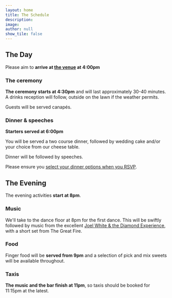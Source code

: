 ```yaml
---
layout: home
title: The Schedule
description: 
image: 
author: null
show_tile: false
---
```


<!-- <div class="4u 12u$(small)" style="margin-bottom: 2em">
    <span class="image">
        <img src="assets/images/{{ page.image }}" alt="">
    </span>
</div> -->
<div class="6u 12u$(small)" style="margin-bottom: 2em">
	<h2>The Day</h2>
	<p>Please aim to <strong>arrive at <a href="../venue">the venue</a> at 4:00pm</strong></p>
	<h3>The ceremony</h3>
	<p><strong>The ceremony starts at 4:30pm</strong> and will last approximately 30-40 minutes. A drinks reception will follow, outside on the lawn if the weather permits.</p>
	<p>Guests will be served canapés.</p>
	<h3>Dinner & speeches</h3>
	<p><strong>Starters served at 6:00pm</strong></p>
	<p>You will be served a two course dinner, followed by wedding cake and/or your choice from our cheese table.</p>
	<p>Dinner will be followed by speeches.</p>
	<div class="box">
	    Please ensure you  <a href="../rsvp">select your dinner options when you RSVP</a>. 
    </div>  
</div>
<div class="6u 12u$(small)" style="margin-bottom: 2em">
	<h2>The Evening</h2>
	<p>The evening activities <strong>start at 8pm</strong>.</p>
	<h3>Music</h3>
	<p>We'll take to the dance floor at 8pm for the first dance. This will be swiftly followed by music from the excellent <a href="https://www.facebook.com/joelwhitemusic/videos/the-diamond-experience-showreel/652926245170245/">Joel White & the Diamond Experience</a>, with a short set from The Great Fire.</p>
	<h3>Food</h3>
	<p>Finger food will be <strong>served from 9pm</strong> and a selection of pick and mix sweets will be available throughout.</p>
	<h3>Taxis</h3>
	<p><strong>The music and the bar finish at 11pm</strong>, so taxis should be booked for 11:15pm at the latest.</p>
</div>
<!-- <div class="4u 12u$(small)" style="margin-bottom: 2em">
    <span class="image">
        <img src="assets/images/{{ page.image }}" alt="">
    </span>
</div> -->
